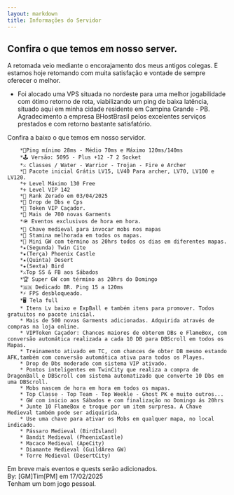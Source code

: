```yaml
---
layout: markdown
title: Informações do Servidor
---
```


## Confira o que temos em nosso server.

A retomada veio mediante o encorajamento dos meus antigos colegas. E estamos hoje retomando com muita satisfação e vontade de sempre oferecer o melhor.  

* Foi alocado uma VPS situada no nordeste para uma melhor jogabilidade com ótimo retorno de rota, viabilizando um ping de baixa latência, situado aqui em minha cidade residente em Campina Grande - PB.  
Agradecimento a empresa BHostBrasil pelos excelentes serviços prestados e com retorno bastante satisfatório.  

Confira a baixo o que temos em nosso servidor. 

        *🛜Ping mínimo 28ms - Médio 70ms e Máximo 120ms/140ms  
        *🕹 Versão: 5095 - Plus +12 -7 2 Socket  
        *⚔️ Classes / Water - Warrior - Trojan - Fire e Archer  
        *🛟 Pacote inicial Grátis LV15, LV40 Para archer, LV70, LV100 e LV120.
        *⚜️ Level Máximo 130 Free
        *⚜️ Level VIP 142   
        *🔻 Rank Zerado em 03/04/2025  
        *🔘 Drop de Dbs e Cps  
        *📯 Token VIP Caçador.  
        *👘 Mais de 700 novas Garments  
        *🪖 Eventos exclusivos de hora em hora.  
        *🔑 Chave medieval para invocar mobs nos mapas  
        *🔵 Stamina melhorada em todos os mapas.  
        *💎 Mini GW com término as 20hrs todos os dias em diferentes mapas.  
        *★(Segunda) Twin Cite  
        *★(Terça) Phoenix Castle  
        *★(Quinta) Desert  
        *★(Sexta) Bird  
        *⚔️Top SS & FB aos Sábados  
        *🏆 Super GW com término as 20hrs do Domingo  
        *🇧🇷 Dedicado BR. Ping 15 a 120ms  
        *⚡️ FPS desbloqueado.  
        *🖥 Tela full  
        * Itens Lv baixo e ExpBall e também itens para promover. Todos gratuitos no pacote inicial.
        * Mais de 500 novas Garments adicionadas. Adquirida através de compras na loja online. 
        * VIPToken Caçador: Chances maiores de obterem DBs e FlameBox, com conversão automática realizada a cada 10 DB para DBScroll em todos os Mapas.
        * Treinamento ativado em TC, com chances de obter DB mesmo estando AFK,também com conversão automática ativa para todos os Playes.
        * Drop de Dbs moderado com sistema VIP ativado.
        * Pontos inteligentes em TwinCity que realiza a compra de DragonBall e DBScroll com sistema automatizado que converte 10 Dbs em uma DBScroll.
        * Mobs nascem de hora em hora em todos os mapas.
        * Top Classe - Top Team - Top Weekle - Ghost PK e muito outros...
        * GW com inicio aos Sábados e com finalização no Domingo ás 20hrs
        * Junte 10 FlameBox e troque por um item surpresa. A Chave Medieval também pode ser adiquirida.
        * Use uma chave para ativar os Mobs em qualquer mapa, no local indicado. 
        * Pássaro Medieval (BirdIsland)
        * Bandit Medieval (PhoenixCastle)
        * Macaco Medieval (ApeCity)
        * Diamante Medieval (GuildÁrea GW)
        * Torre Medieval (DesertCity)  

        
Em breve mais eventos e quests serão adicionados.  
By: [GM]Tim[PM] em 17/02/2025  
Tenham um bom jogo pessoal.  


